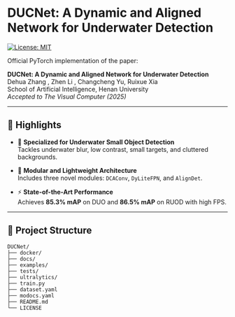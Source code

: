 # DUCNet: A Dynamic and Aligned Network for Underwater Detection

[![License: MIT](https://img.shields.io/badge/License-MIT-green.svg)](LICENSE)

Official PyTorch implementation of the paper:

**DUCNet: A Dynamic and Aligned Network for Underwater Detection**  
Dehua Zhang , Zhen Li , Changcheng Yu, Ruixue Xia  
School of Artificial Intelligence, Henan University  
*Accepted to The Visual Computer (2025)*

---

## 📌 Highlights

- 🎯 **Specialized for Underwater Small Object Detection**  
  Tackles underwater blur, low contrast, small targets, and cluttered backgrounds.

- 🧩 **Modular and Lightweight Architecture**  
  Includes three novel modules: `DCAConv`, `DyLiteFPN`, and `AlignDet`.

- ⚡ **State-of-the-Art Performance**  
  Achieves **85.3% mAP** on DUO and **86.5% mAP** on RUOD with high FPS.

---

## 📁 Project Structure

```plaintext
DUCNet/
├── docker/               
├── docs/             
├── examples/            
├── tests/
├── ultralytics/
├── train.py             
├── dataset.yaml              
├── modocs.yaml     
├── README.md           
└── LICENSE              
